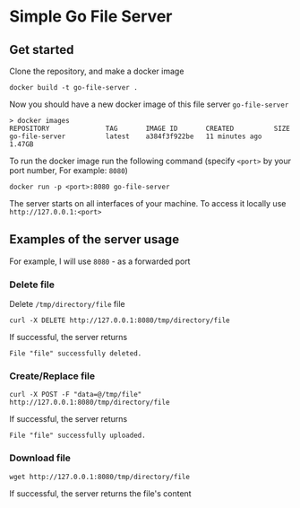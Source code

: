 # Simple Go File Server
## Get started
Clone the repository, and make a docker image
```shell
docker build -t go-file-server .
```
Now you should have a new docker image of this file server `go-file-server`
```shell
> docker images                             
REPOSITORY              TAG       IMAGE ID       CREATED          SIZE
go-file-server          latest    a384f3f922be   11 minutes ago   1.47GB
```

To run the docker image run the following command (specify `<port>` by your port number, For example: `8080`)
```shell
docker run -p <port>:8080 go-file-server
```
The server starts on all interfaces of your machine. To access it locally use ```http://127.0.0.1:<port>```
## Examples of the server usage
For example, I will use `8080` - as a forwarded port
### Delete file
Delete `/tmp/directory/file` file
```shell
curl -X DELETE http://127.0.0.1:8080/tmp/directory/file
```
If successful, the server returns
```shell
File "file" successfully deleted.
```

### Create/Replace file
```shell
curl -X POST -F "data=@/tmp/file" http://127.0.0.1:8080/tmp/directory/file
```
If successful, the server returns
```shell
File "file" successfully uploaded.
```

### Download file
```shell
wget http://127.0.0.1:8080/tmp/directory/file
```
If successful, the server returns the file's content
